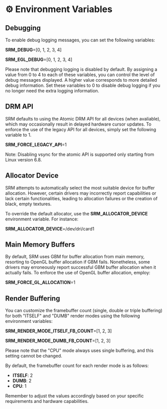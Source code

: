 # ⚙️ Environment Variables

## Debugging

To enable debug logging messages, you can set the following variables:

**SRM_DEBUG**=[0, 1, 2, 3, 4]

**SRM_EGL_DEBUG**=[0, 1, 2, 3, 4]

Please note that debugging logging is disabled by default. By assigning a value from 0 to 4 to each of these variables, you can control the level of debug messages displayed. A higher value corresponds to more detailed debug information. Set these variables to 0 to disable debug logging if you no longer need the extra logging information.

## DRM API

SRM defaults to using the Atomic DRM API for all devices (when avaliable), which may occasionally result in delayed hardware cursor updates. To enforce the use of the legacy API for all devices, simply set the following variable to 1.

**SRM_FORCE_LEGACY_API**=1

Note: Disabling vsync for the atomic API is supported only starting from Linux version 6.8.

## Allocator Device

SRM attempts to automatically select the most suitable device for buffer allocation. However, certain drivers may incorrectly report capabilities or lack certain functionalities, leading to allocation failures or the creation of black, empty textures.

To override the default allocator, use the **SRM_ALLOCATOR_DEVICE** environment variable. For instance:

**SRM_ALLOCATOR_DEVICE**=/dev/dri/card1

## Main Memory Buffers

By default, SRM uses GBM for buffer allocation from main memory, resorting to OpenGL buffer allocation if GBM fails. Nonetheless, some drivers may erroneously report successful GBM buffer allocation when it actually fails. To enforce the use of OpenGL buffer allocation, employ:

**SRM_FORCE_GL_ALLOCATION**=1

## Render Buffering

You can customize the framebuffer count (single, double or triple buffering) for both "ITSELF" and "DUMB" render modes using the following environment variables:

**SRM_RENDER_MODE_ITSELF_FB_COUNT**=[1, 2, 3]

**SRM_RENDER_MODE_DUMB_FB_COUNT**=[1, 2, 3]

Please note that the "CPU" mode always uses single buffering, and this setting cannot be changed.

By default, the framebuffer count for each render mode is as follows:

* **ITSELF**: 2
* **DUMB**: 2
* **CPU**: 1

Remember to adjust the values accordingly based on your specific requirements and hardware capabilities.
